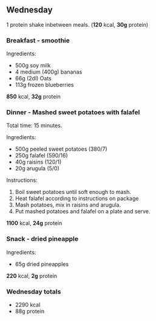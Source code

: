 ## Wednesday

1 protein shake inbetween meals. (**120** kcal, **30g** protein)

### Breakfast - smoothie

Ingredients:
* 500g soy milk
* 4 medium (400g) bananas
* 66g (2dl) Oats
* 113g frozen blueberries

**850** kcal, **32g** protein

### Dinner - Mashed sweet potatoes with falafel

Total time: 15 minutes.

Ingredients:
* 500g peeled sweet potatoes (380/7)
* 250g falafel (590/16)
* 40g raisins (120/1)
* 20g arugula (5/0)

Instructions:
 1. Boil sweet potatoes until soft enough to mash.
 2. Heat falafel according to instructions on package
 3. Mash potatoes, mix in raisins and arugula.
 4. Put mashed potatoes and falafel on a plate and serve.

**1100** kcal, **24g** protein

### Snack - dried pineapple
 Ingredients:
* 65g dried pineapples

**220** kcal, **2g** protein

### Wednesday totals
* 2290 kcal
* 88g protein